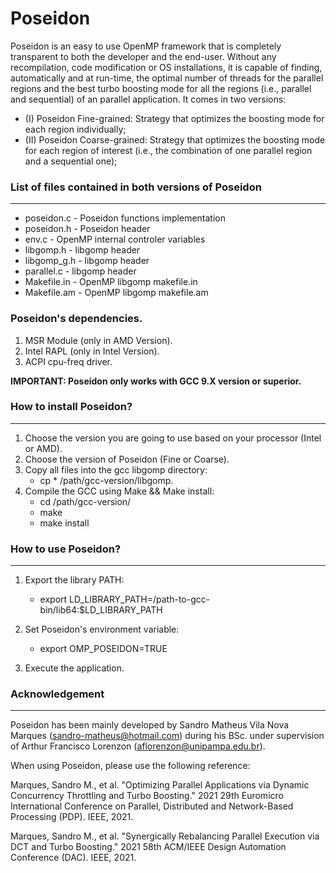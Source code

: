 # Poseidon

Poseidon is an easy to use OpenMP framework that is completely transparent to both the developer and the end-user. Without any recompilation, code modification or OS installations, it is capable of finding, automatically and at run-time, the optimal number of threads for the parallel regions and the best turbo boosting mode for all the regions (i.e., parallel and sequential) of an parallel application. It comes in two versions: 

* (I)  Poseidon Fine-grained: Strategy that optimizes the boosting mode for each region individually; 
* (II) Poseidon Coarse-grained: Strategy that optimizes the boosting mode for each region of interest (i.e., the combination of one parallel region and a sequential one);



### List of files contained in both versions of Poseidon
---

* poseidon.c            -  Poseidon functions implementation
* poseidon.h            - Poseidon header
* env.c                 -  OpenMP internal controler variables
* libgomp.h             -  libgomp header
* libgomp_g.h           -  libgomp header
* parallel.c            -  libgomp header
* Makefile.in           -  OpenMP libgomp makefile.in
* Makefile.am           -  OpenMP libgomp makefile.am





### Poseidon's dependencies.

1. MSR Module (only in AMD Version).
2. Intel RAPL (only in Intel Version).
3. ACPI cpu-freq driver.

**IMPORTANT: Poseidon only works with GCC 9.X version or superior.**

### How to install Poseidon?
---

1. Choose the version you are going to use based on your processor (Intel or AMD).
2. Choose the version of Poseidon (Fine or Coarse).
3. Copy all files into the gcc libgomp directory:
      - cp * /path/gcc-version/libgomp.
4. Compile the GCC using Make && Make install:
      - cd /path/gcc-version/
      - make
      - make install



### How to use Poseidon?
---

1. Export the library PATH:
      - export LD_LIBRARY_PATH=/path-to-gcc-bin/lib64:$LD_LIBRARY_PATH
      
2. Set Poseidon's environment variable:
      - export OMP_POSEIDON=TRUE
    
3. Execute the application.










### Acknowledgement
---

Poseidon has been mainly developed by Sandro Matheus Vila Nova Marques (sandro-matheus@hotmail.com) during his BSc. under supervision of Arthur Francisco Lorenzon (aflorenzon@unipampa.edu.br).

When using Poseidon, please use the following reference:

Marques, Sandro M., et al. "Optimizing Parallel Applications via Dynamic Concurrency Throttling and Turbo Boosting." 2021 29th Euromicro International Conference on Parallel, Distributed and Network-Based Processing (PDP). IEEE, 2021.

Marques, Sandro M., et al. "Synergically Rebalancing Parallel Execution via DCT and Turbo Boosting." 2021 58th ACM/IEEE Design Automation Conference (DAC). IEEE, 2021.




